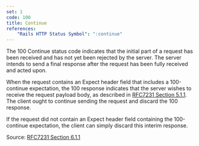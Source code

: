 ```yaml
---
set: 1
code: 100
title: Continue
references:
    "Rails HTTP Status Symbol": ":continue"
---
```


The 100 Continue status code indicates that the initial part of a request has
been received and has not yet been rejected by the server. The server intends to
send a final response after the request has been fully received and acted upon.

When the request contains an Expect header field that includes a 100-continue
expectation, the 100 response indicates that the server wishes to receive the
request payload body, as described in
[RFC7231 Section 5.1.1][2]. The
client ought to continue sending the request and discard the 100 response.

If the request did not contain an Expect header field containing the
100-continue expectation, the client can simply discard this interim response.

Source: [RFC7231 Section 6.1.1][1]

[1]: <http://tools.ietf.org/html/rfc7231#section-6.2.1>
[2]: <http://tools.ietf.org/html/rfc7231#section-5.1.1>